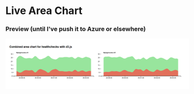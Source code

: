 # Live Area Chart

### Preview (until I've push it to Azure or elsewhere)

![](https://raw.githubusercontent.com/m-wilczynski/d3js-playground/master/LiveAreaChart/example_charts.PNG)
